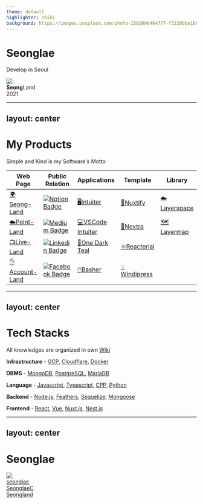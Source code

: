 ```yaml
---
theme: default
highlighter: shiki
background: https://images.unsplash.com/photo-1581090464777-f3220bbe1b8b?ixlib=rb-1.2.1&q=85&fm=jpg&crop=entropy&cs=srgb&w=1200
---
```

# Seonglae

Develop in Seoul


<div class="abs-bl mx-14 my-12 flex">
  <img src="https://www.notion.so/image/https%3A%2F%2Fs3-us-west-2.amazonaws.com%2Fsecure.notion-static.com%2F74580f20-3ef3-4fac-b1b0-361878f03d31%2Ffavicon.png?table=block&id=8297970a-a588-4685-9b39-f8c1e4d6323f&width=820&userId=cc6eaf5c-fcd5-409e-a6df-675cb86c358f&cache=v2" class="h-8">
  <div class="ml-3 flex flex-col text-left">
    <div><b>Seong</b>Land</div>
    <div class="text-sm opacity-50">2021</div>
  </div>
</div>



---
layout: center
---

# My Products
Simple and Kind is my Software's Motto
<table >
<thead>
<tr>
<th >Web Page</th>
<th >Public Relation</th>
<th >Applications</th>
<th >Template</th>
<th>Library</th>
</tr>
</thead>
<tbody>
<tr>
<td ><a href="https://www.seongland.com">🌍Seong-Land</a></td>
<td ><a href="https://doc.seongland.com"><img alt="Notion Badge" src="https://img.shields.io/badge/Notion-white?style=round-square&amp;logo=notion&amp;logoColor=black" /></a></td>
<td ><a href="https://github.com/seonglae/intuiter">🖥️Intuiter</a></td>
<td ><a href="https://github.com/seonglae/nuxtify">🔺Nuxtify</a></td>
<td ><a href="https://github.com/seonglae/layerspace">☁️Layerspace</a></td>
</tr>
<tr>
<td ><a href="https://point.seongland.com">☁️Point-Land</a></td>
<td ><a href="https://seongland.medium.com/"><img alt="Medium Badge" src="https://img.shields.io/badge/Medium-black?style=round-square&amp;logo=medium&amp;logoColor=white" /></a></td>
<td ><a href="https://marketplace.visualstudio.com/items?itemName=seonglae.terminal-intuiter">💻VSCode Intuiter</a></td>
<td ><a href="https://github.com/seonglae/nextra">🔼Nextra</a></td>
<td ><a href="https://github.com/seonglae/layermap">🗺️Layermap</a></td>
</tr>
<tr>
<td ><a href="https://live.seongland.com">📺Live-Land</a></td>
<td ><a href="https://www.linkedin.com/in/seonglae/"><img alt="Linkedin Badge" src="https://img.shields.io/badge/LinkedIn-blue?style=round-square&amp;logo=LinkedIn&amp;logoColor=white" /></a></td>
<td ><a href="https://marketplace.visualstudio.com/items?itemName=seonglae.one-dark-teal">🖤One Dark Teal</a></td>
<td ><a href="https://github.com/seonglae/reacterial">⚛️Reacterial</a></td>
<td ></td>
</tr>
<tr>
<td ><a href="https://account.seongland.com">✋Account-Land</a></td>
<td ><a href="https://www.facebook.com/profile.php?id=100006296858033"><img alt="Facebook Badge" src="https://img.shields.io/badge/Facebook-1877f2?style=round-square&amp;logo=facebook&amp;logoColor=white" /></a></td>
<td ><a href="https://github.com/seonglae/basher">🖱️Basher</a></td>
<td ><a href="https://github.com/seonglae/windipress">💡Windipress</a></td>
<td ></td>
</tr>
</tbody>
</table>



---
layout: center
---

# Tech Stacks
All knowledges are organized in own [Wiki](https://doc.seongland.com)

<p><strong>Infrastructure</strong> -
<a href="https://doc.seongland.com/GCP-dc29aee7d3da4cfbaed3f8bce47e8424">GCP</a>,
<a href="https://doc.seongland.com/Cloudflare-878e4d0e330a430f9b2fe653de49c523">Cloudflare</a>,
<a href="https://doc.seongland.com/Docker-103c7b90450f45bda55b9b75d0d9e73a">Docker</a></p>
<p><strong>DBMS</strong> -
<a href="https://doc.seongland.com/mongoDB-2444695fc9c64c75b982098bbb93b5e1">MongoDB</a>,
<a href="https://doc.seongland.com/PostgreSQL-3ae3f466dca04db5a5e1d1f8560f1cfb">PostgreSQL</a>,
<a href="https://doc.seongland.com/MySQL-baf7441d97e54fb08d931374e9afdfbe">MariaDB</a></p>
<p><strong>Language</strong> -
<a href="https://doc.seongland.com/JavaScript-d8251729bdf14178bd7f08044cd0810a">Javascript</a>,
<a href="https://doc.seongland.com/Typescript-c30005ca7aeb48189fb2fbf9acad81e3">Typescript</a>,
<a href="https://doc.seongland.com/C-0716826a645c48d6875b047db04ade44">CPP</a>,
<a href="https://doc.seongland.com/Python-620b70e49f334d789295ba5c5ad27878">Python</a></p>
<p><strong>Backend</strong> -
<a href="https://doc.seongland.com/Node-js-b3411b9468054be79ee52339f9060bb2">Node.js</a>,
<a href="https://doc.seongland.com/Feathers-e1b8acbc3f354aada48afe48e00c222c">Feathers</a>,
<a href="https://doc.seongland.com/sequelize-eb27e316933f437896497aad33634535">Sequelize</a>,
<a href="https://doc.seongland.com/Mongoose-1dd2af4c70254bfb8fc48ffe87dfbfab">Mongoose</a></p>
<p><strong>Frontend</strong> -
<a href="https://doc.seongland.com/React-6be17656bd6e4fc79074ced55e7f61fd">React</a>,
<a href="https://doc.seongland.com/Vue-f1e411ee22464799b47cad2c83cee06f">Vue</a>,
<a href="https://doc.seongland.com/Nuxt-f622f76b0cb64b3dae70c11ddc544114">Nuxt.js</a>,
<a href="https://doc.seongland.com/Next-js-a75e711438774ea5aaffeb913b3173f0">Next.js</a></p>


---
layout: center
---

<h1 >Seonglae</h1>

<img src="https://www.notion.so/image/https%3A%2F%2Fs3-us-west-2.amazonaws.com%2Fsecure.notion-static.com%2F74580f20-3ef3-4fac-b1b0-361878f03d31%2Ffavicon.png?table=block&id=8297970a-a588-4685-9b39-f8c1e4d6323f&width=820&userId=cc6eaf5c-fcd5-409e-a6df-675cb86c358f&cache=v2" class="rounded-full w-40"/>

<div class="my-10 grid grid-cols-[40px,1fr] w-min gap-y-4">
  <radix-icons-github-logo class="opacity-50"/>
  <div><a href="https://github.com/seonglae" target="_blank">seonglae</a></div>
  <radix-icons-twitter-logo class="opacity-50"/>
  <div><a href="https://twitter.com/seonglaeC" target="_blank">SeonglaeC</a></div>
  <radix-icons-notion-logo class="opacity-50"/>
  <div><a href="https://doc.seongland.com" target="_blank">Seongland</a></div>
</div>
